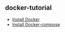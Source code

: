 ## docker-tutorial

* [Install Docker](install-docker.md)
* [Install Docker-compose](install-docker-compose.md)
